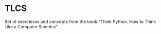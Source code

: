 # TLCS
Set of exercieses and concepts from the book "Think Python. How to Think Like a Computer Scientist"
